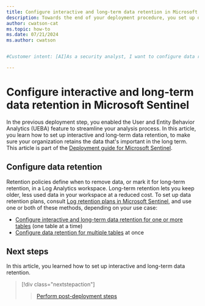 ```yaml
---
title: Configure interactive and long-term data retention in Microsoft Sentinel
description: Towards the end of your deployment procedure, you set up data retention to suit your organization's needs.
author: cwatson-cat
ms.topic: how-to
ms.date: 07/21/2024
ms.author: cwatson


#Customer intent: [AI]As a security analyst, I want to configure data retention and archiving policies so that I can ensure long-term storage of important data at a reduced cost.

---
```


# Configure interactive and long-term data retention in Microsoft Sentinel

In the previous deployment step, you enabled the User and Entity Behavior Analytics (UEBA) feature to streamline your analysis process. In this article, you learn how to set up interactive and long-term data retention, to make sure your organization retains the data that's important in the long term. This article is part of the [Deployment guide for Microsoft Sentinel](deploy-overview.md).

## Configure data retention

Retention policies define when to remove data, or mark it for long-term retention, in a Log Analytics workspace. Long-term retention lets you keep older, less used data in your workspace at a reduced cost. To set up data retention plans, consult [Log retention plans in Microsoft Sentinel](log-plans.md), and use one or both of these methods, depending on your use case:

- [Configure interactive and long-term data retention for one or more tables](../azure-monitor/logs/data-retention-configure.md) (one table at a time)
- [Configure data retention for multiple tables](https://github.com/Azure/Azure-Sentinel/tree/master/Tools/Archive-Log-Tool) at once

## Next steps

In this article, you learned how to set up interactive and long-term data retention.

> [!div class="nextstepaction"]
>>[Perform post-deployment steps](review-fine-tune-overview.md)